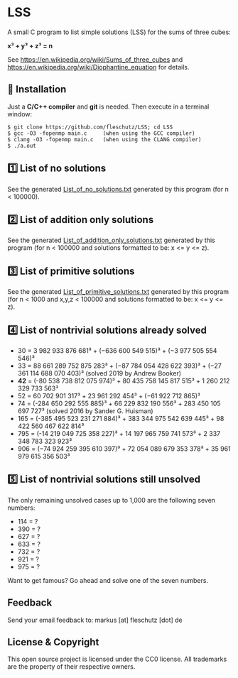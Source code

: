 LSS
===
A small C program to list simple solutions (LSS) for the sums of three cubes:

**x³ + y³ + z³ = n**

See https://en.wikipedia.org/wiki/Sums_of_three_cubes and https://en.wikipedia.org/wiki/Diophantine_equation for details.


🔧 Installation
----------------
Just a **C/C++ compiler** and **git** is needed. Then execute in a terminal window:
```
$ git clone https://github.com/fleschutz/LSS; cd LSS
$ gcc -O3 -fopenmp main.c     (when using the GCC compiler)
$ clang -O3 -fopenmp main.c   (when using the CLANG compiler)
$ ./a.out 
```

1️⃣ List of no solutions
----------------------------
See the generated [List_of_no_solutions.txt](Results/List_of_no_solutions.txt) generated by this program (for n < 100000).


2️⃣ List of addition only solutions
----------------------------------
See the generated [List_of_addition_only_solutions.txt](Results/List_of_addition_only_solutions.txt) generated by this program (for n < 100000 and solutions formatted to be: x <= y <= z).


3️⃣ List of primitive solutions
----------------------------
See the generated [List_of_primitive_solutions.txt](Results/List_of_primitive_solutions.txt) generated by this program (for n < 1000 and x,y,z < 100000 and solutions formatted to be: x <= y <= z).


4️⃣ List of nontrivial solutions already solved
----------------------------------------------
* 30 = 3 982 933 876 681³ + (−636 600 549 515)³ + (−3 977 505 554 546)³
* 33 = 88 661 289 752 875 283³ + (−87 784 054 428 622 393)³ + (−27 361 114 688 070 403)³   (solved 2019 by Andrew Booker)
* **42** = (-80 538 738 812 075 974)³ + 80 435 758 145 817 515³ + 1 260 212 329 733 563³ 
* 52 = 60 702 901 317³ + 23 961 292 454³ + (−61 922 712 865)³
* 74 = (-284 650 292 555 885)³ + 66 229 832 190 556³ + 283 450 105 697 727³     (solved 2016 by Sander G. Huisman)
* 165 = (-385 495 523 231 271 884)³ + 383 344 975 542 639 445³ + 98 422 560 467 622 814³
* 795 = (-14 219 049 725 358 227)³ + 14 197 965 759 741 573³ + 2 337 348 783 323 923³
* 906 = (−74 924 259 395 610 397)³ + 72 054 089 679 353 378³ + 35 961 979 615 356 503³


5️⃣ List of nontrivial solutions still unsolved
----------------------------------------------
The only remaining unsolved cases up to 1,000 are the following seven numbers:

* 114 = ?
* 390 = ?
* 627 = ?
* 633 = ?
* 732 = ?
* 921 = ?
* 975 = ?

Want to get famous? Go ahead and solve one of the seven numbers.

Feedback
--------
Send your email feedback to: markus [at] fleschutz [dot] de


License & Copyright
-------------------
This open source project is licensed under the CC0 license. All trademarks are the property of their respective owners.
